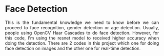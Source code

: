 # Face Detection
<p style='text-align: justify;'> This is the fundamental knowledge we need to know before we can proceed to face recognition, gender detection or age detection. Usually, people using OpenCV Haar Cascades to do face detection. However, for this code, I'm using the resnet model to received higher accuracy when doing the detection. There are 2 codes in this project which one for doing face detection on images and the other one for real-time detection.</p>
